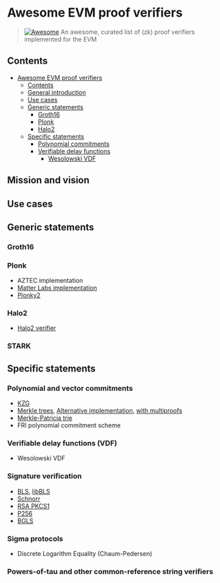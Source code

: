 # Awesome EVM proof verifiers

> [![Awesome](https://awesome.re/badge.svg)](https://awesome.re)
> An awesome, curated list of (zk) proof verifiers implemented for the EVM

## Contents

- [Awesome EVM proof verifiers](#awesome-evm-proof-verifiers)
  - [Contents](#contents)
  - [General introduction](#general-introduction)
  - [Use cases](#use-cases)
  - [Generic statements](#snarks)
    - [Groth16](#groth16)
    - [Plonk](#plonk)
    - [Halo2](#halo2)
  - [Specific statements](#snarks)
    - [Polynomial commitments](#polycommits)
    - [Verifiable delay functions](#try-1)
        - [Wesolowski VDF](#wesolowski-vdf)

## Mission and vision

## Use cases

## Generic statements

### Groth16
### Plonk
- AZTEC implementation
- [Matter Labs implementation](https://github.com/matter-labs/solidity_plonk_verifier)
- [Plonky2](https://github.com/polymerdao/plonky2-solidity-verifier)
### Halo2
- [Halo2 verifier](https://github.com/privacy-scaling-explorations/halo2_solidity_verifier)
### STARK

## Specific statements

### Polynomial and vector commitments 
- [KZG](https://github.com/weijiekoh/libkzg) 
- [Merkle trees](https://github.com/miguelmota/merkletreejs-solidity), [Alternative implementation](https://github.com/ameensol/merkle-tree-solidity), [with multiproofs](https://github.com/miguelmota/merkletreejs-multiproof-solidity)
- [Merkle-Patricia trie](https://github.com/lorenzb/proveth)
- FRI polynomial commitment scheme 

### Verifiable delay functions (VDF)
- Wesolowski VDF

### Signature verification
- [BLS](https://github.com/gakonst/solidity-bls), [libBLS](https://github.com/skalenetwork/libBLS)
- [Schnorr](https://github.com/noot/schnorr-verify)
- [RSA PKCS1](https://github.com/adria0/SolRsaVerify)
- [P256](https://github.com/alembic-tech/P256-verify-signature)
- [BGLS](https://github.com/Project-Arda/bgls-on-evm)

### Sigma protocols
- Discrete Logarithm Equality (Chaum-Pedersen)

### Powers-of-tau and other common-reference string verifiers
